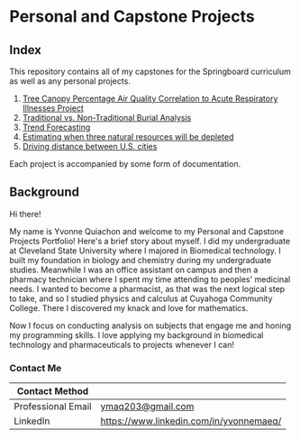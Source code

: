 # Personal and Capstone Projects
## Index
 This repository contains all of my capstones for the Springboard curriculum as well as any personal projects. 

1. [Tree Canopy Percentage Air Quality Correlation to Acute Respiratory Illnesses Project](https://github.com/yuvemaq/Personal-Projects/tree/master)
2. [Traditional vs. Non-Traditional Burial Analysis](https://github.com/yuvemaq/Personal-Capstone-Projects/tree/main/Capstone-Traditional-vs-Nontraditional-Burial-Analysis-main)
3. [Trend Forecasting](https://github.com/yuvemaq/Personal-Capstone-Projects/tree/main/Trend%20Forecasting)
4. [Estimating when three natural resources will be depleted](https://github.com/yuvemaq/Personal-Capstone-Projects/tree/main/Estimating%20when%20four%20natural%20resources%20will%20be%20depleted)
5. [Driving distance between U.S. cities](https://github.com/yuvemaq/Personal-Projects/tree/main/Driving%20distance%20between%20US%20cities)

Each project is accompanied by some form of documentation. 

## Background

Hi there! 

My name is Yvonne Quiachon and welcome to my Personal and Capstone Projects Portfolio! Here's a brief story about myself. I did my undergraduate at Cleveland State University where I majored in Biomedical technology. I built my foundation in biology and chemistry during my undergraduate studies. Meanwhile I was an office assistant on campus and then a pharmacy technician where I spent my time attending to peoples' medicinal needs. I wanted to become a pharmacist, as that was the next logical step to take, and so I studied physics and calculus at Cuyahoga Community College. There I discovered my knack and love for mathematics.

Now I focus on conducting analysis on subjects that engage me and honing my programming skills. I love applying my background in biomedical technology and pharmaceuticals to projects whenever I can!

### Contact Me

| Contact Method |  |
| --- | --- |
| Professional Email | ymaq203@gmail.com |
| LinkedIn | https://www.linkedin.com/in/yvonnemaeq/ |
